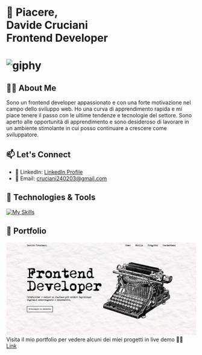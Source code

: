 <h1 style="font-weight: bold;">👋 Piacere,<br/>
Davide Cruciani<br/>
Frontend Developer<h1/>

![giphy](https://github.com/DavideCruciani/davidecruciani/assets/110397892/03a40b2b-f63a-4ebc-97d7-38f04473a4f2)

## 🧍‍♂️ About Me

Sono un frontend developer appassionato e con una forte motivazione nel campo dello sviluppo web. Ho una curva di apprendimento rapida e mi piace tenere il passo con le ultime tendenze e tecnologie del settore. Sono aperto alle opportunità di apprendimento e sono desideroso di lavorare in un ambiente stimolante in cui posso continuare a crescere come sviluppatore.

## 📫 Let's Connect

- 📱 LinkedIn: [LinkedIn Profile](https://www.linkedin.com/in/davide-cruciani-7b696a270/)
- 📧 Email: [cruciani240203@gmail.com](mailto:cruciani240203@gmail.com)

## 🔧 Technologies & Tools

[![My Skills](https://skillicons.dev/icons?i=js,html,css,react,typescript,tailwind,git&perline=4)](https://skillicons.dev)

## 🎨 Portfolio

![Project 1](/new-portfolio.png)
Visita il mio portfolio per vedere alcuni dei miei progetti in live demo 👨‍💻 <br/>
<a href="https://portfolio-davidecruciani.netlify.app/">Link<a/>

